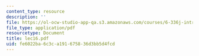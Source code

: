 ```yaml
---
content_type: resource
description: ''
file: https://ol-ocw-studio-app-qa.s3.amazonaws.com/courses/6-336j-introduction-to-numerical-simulation-sma-5211-fall-2003/fe6022ba6c3ca191675836d3bb5d4fcd_lec16.pdf
file_type: application/pdf
resourcetype: Document
title: lec16.pdf
uid: fe6022ba-6c3c-a191-6758-36d3bb5d4fcd
---
```

